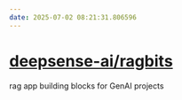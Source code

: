 ```yaml
---
date: 2025-07-02 08:21:31.806596
---
```


# [deepsense-ai/ragbits](https://github.com/deepsense-ai/ragbits)

rag app building blocks for GenAI projects